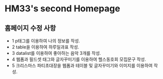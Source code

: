 # HM33's second Homepage
## 홈페이지 수정 사항
- 1 p태그를 이용하여 나의 정보를 작성.
- 2 table을 이용하여 하루일과표 작성.
- 3 datalist를 이용하여 좋아하는 음악 3개를 작성.
- 4 웹폼과 필드셋 태그와 글자꾸미기를 이용하여 헬스동호회 모집문구 작성.
- 5 크리스마스 파티초대장을 웹폼과 테이블 및 글자꾸미기와 이미지를 이용하여 작성.   
